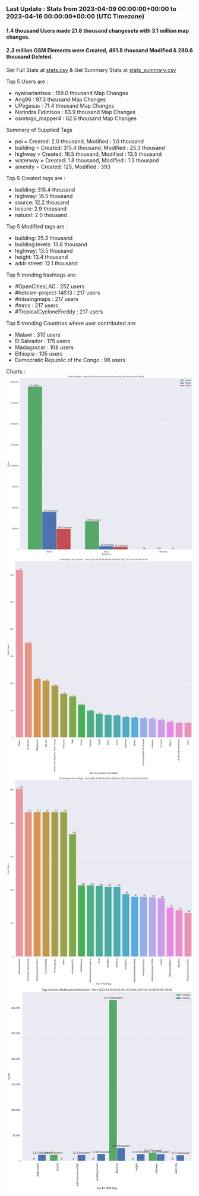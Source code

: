 ### Last Update : Stats from 2023-04-09 00:00:00+00:00 to 2023-04-16 00:00:00+00:00 (UTC Timezone)

#### 1.4 thousand Users made 21.8 thousand changesets with 3.1 million map changes.
#### 2.3 million OSM Elements were Created, 491.8 thousand Modified & 280.6 thousand Deleted.
Get Full Stats at [stats.csv](/stats/hotosm/Weekly/stats.csv)
 & Get Summary Stats at [stats_summary.csv](/stats/hotosm/Weekly/stats_summary.csv)

Top 5 Users are : 
- nyainariantsoa : 159.0 thousand Map Changes
- Ang96 : 97.3 thousand Map Changes
- UPegasus : 71.4 thousand Map Changes
- Narindra Fidintsoa : 63.9 thousand Map Changes
- osmtogo_mapper4 : 62.6 thousand Map Changes

Summary of Supplied Tags
- poi = Created: 2.0 thousand, Modified : 1.0 thousand
- building = Created: 315.4 thousand, Modified : 25.3 thousand
- highway = Created: 16.5 thousand, Modified : 13.5 thousand
- waterway = Created: 1.8 thousand, Modified : 1.3 thousand
- amenity = Created: 125, Modified : 393


Top 5 Created tags are :
- building: 315.4 thousand
- highway: 16.5 thousand
- source: 12.2 thousand
- leisure: 2.9 thousand
- natural: 2.0 thousand


Top 5 Modified tags are :
- building: 25.3 thousand
- building:levels: 13.6 thousand
- highway: 13.5 thousand
- height: 13.4 thousand
- addr:street: 12.1 thousand


Top 5 trending hashtags are:
- #OpenCitiesLAC : 252 users
- #hotosm-project-14513 : 217 users
- #missingmaps : 217 users
- #mrcs : 217 users
- #TropicalCycloneFreddy : 217 users


Top 5 trending Countries where user contributed are:
- Malawi : 310 users
- El Salvador : 175 users
- Madagascar : 108 users
- Ethiopia : 105 users
- Democratic Republic of the Congo : 96 users


 Charts : 
![Alt text](./stats_osm_changes.png) 
![Alt text](./stats_users_per_country.png) 
![Alt text](./stats_users_per_hashtag.png) 
![Alt text](./stats_tags.png) 
